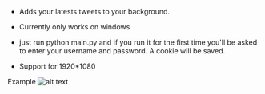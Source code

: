 - Adds your latests tweets to your background.

- Currently only works on windows

- just run python main.py and if you run it for the first time you'll be asked to enter
your username and password. A cookie will be saved.

- Support for 1920*1080

Example
![alt text](https://i.imgur.com/e7TGGOQ.gif)
